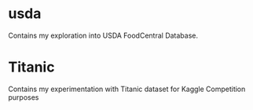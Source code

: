 # usda
Contains my exploration into USDA FoodCentral Database. 

# Titanic
Contains my experimentation with Titanic dataset for Kaggle Competition purposes
